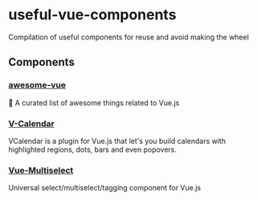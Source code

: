 # useful-vue-components
Compilation of useful components for reuse and avoid making the wheel

## Components

### [awesome-vue](https://github.com/vuejs/awesome-vue)
🎉 A curated list of awesome things related to Vue.js

### [V-Calendar](https://vcalendar.io/)
VCalendar is a plugin for Vue.js that let's you build calendars with highlighted regions, dots, bars and even popovers.


### [Vue-Multiselect](https://vue-multiselect.js.org/)
Universal select/multiselect/tagging component for Vue.js


